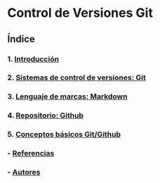 # Control de Versiones Git

## Índice

### 1. [Introducción](introduccion.md)

### 2. [Sistemas de control de versiones: Git](git.md)

### 3. [Lenguaje de marcas: Markdown](markdown.md)

### 4. [Repositorio: Github](github.md)

### 5. [Conceptos básicos Git/Github](conceptos.md)

### - [Referencias](referencias.md)

### - [Autores](autores.md)
